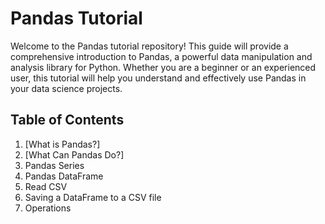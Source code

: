 # Pandas Tutorial

Welcome to the Pandas tutorial repository! This guide will provide a comprehensive introduction to Pandas, a powerful data manipulation and analysis library for Python. Whether you are a beginner or an experienced user, this tutorial will help you understand and effectively use Pandas in your data science projects.

## Table of Contents

1. [What is Pandas?]
2. [What Can Pandas Do?]
3. Pandas Series
4. Pandas DataFrame
5. Read CSV
6. Saving a DataFrame to a CSV file
7. Operations
